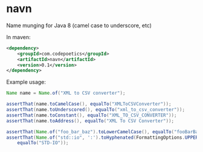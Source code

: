 # navn
Name munging for Java 8 (camel case to underscore, etc)

In maven:
```xml
<dependency>
    <groupId>com.codepoetics</groupId>
    <artifactId>navn</artifactId>
    <version>0.1</version>
</dependency>
```     

Example usage:
```java
Name name = Name.of("XML to CSV converter");

assertThat(name.toCamelCase(), equalTo("XMLToCSVConverter"));
assertThat(name.toUnderscored(), equalTo("xml_to_csv_converter"));
assertThat(name.toConstant(), equalTo("XML_TO_CSV_CONVERTER"));
assertThat(name.toAddress(), equalTo("XML To CSV Converter"));

assertThat(Name.of("foo_bar_baz").toLowerCamelCase(), equalTo("fooBarBaz"));
assertThat(Name.of("std::io", ':').toHyphenated(FormattingOptions.UPPERCASE),
    equalTo("STD-IO"));
```

